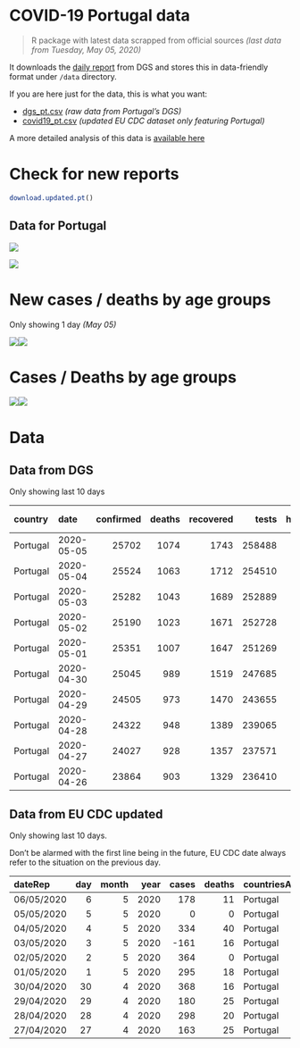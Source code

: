 COVID-19 Portugal data
================

> R package with latest data scrapped from official sources *(last data
> from Tuesday, May 05, 2020)*

It downloads the [daily
report](https://covid19.min-saude.pt/relatorio-de-situacao/) from DGS
and stores this in data-friendly format under `/data` directory.

If you are here just for the data, this is what you want:

  - [dgs\_pt.csv](raw/master/data/dgs_pt.csv) *(raw data from Portugal’s
    DGS)*
  - [covid19\_pt.csv](raw/master/data/covid19_pt.csv) *(updated EU CDC
    dataset only featuring Portugal)*

A more detailed analysis of this data is [available
here](https://averissimo.github.io/covid19-analysis/portugal.html)

# Check for new reports

``` r
download.updated.pt()
```

## Data for Portugal

![](README_files/figure-gfm/unnamed-chunk-7-1.svg)<!-- -->

![](README_files/figure-gfm/unnamed-chunk-8-1.svg)<!-- -->

# New cases / deaths by age groups

Only showing 1 day *(May
05)*

![](README_files/figure-gfm/unnamed-chunk-10-1.svg)<!-- -->![](README_files/figure-gfm/unnamed-chunk-10-2.svg)<!-- -->

# Cases / Deaths by age groups

![](README_files/figure-gfm/unnamed-chunk-11-1.svg)<!-- -->![](README_files/figure-gfm/unnamed-chunk-11-2.svg)<!-- -->

# Data

## Data from DGS

Only showing last 10
days

| country  | date       | confirmed | deaths | recovered |  tests | hospitalized | in.icu | confirmed\_m\_00-09 | confirmed\_w\_00-09 | confirmed\_m\_10-19 | confirmed\_w\_10-19 | confirmed\_m\_20-29 | confirmed\_w\_20-29 | confirmed\_m\_30-39 | confirmed\_w\_30-39 | confirmed\_m\_40-49 | confirmed\_w\_40-49 | confirmed\_m\_50-59 | confirmed\_w\_50-59 | confirmed\_m\_60-69 | confirmed\_w\_60-69 | confirmed\_m\_70-79 | confirmed\_w\_70-79 | confirmed\_m\_80+ | confirmed\_w\_80+ | death\_m\_00-09 | death\_w\_00-09 | death\_m\_10-19 | death\_w\_10-19 | death\_m\_20-29 | death\_w\_20-29 | death\_m\_30-39 | death\_w\_30-39 | death\_m\_40-49 | death\_w\_40-49 | death\_m\_50-59 | death\_w\_50-59 | death\_m\_60-69 | death\_w\_60-69 | death\_m\_70-79 | death\_w\_70-79 | death\_m\_80+ | death\_w\_80+ |
| :------- | :--------- | --------: | -----: | --------: | -----: | -----------: | -----: | ------------------: | ------------------: | ------------------: | ------------------: | ------------------: | ------------------: | ------------------: | ------------------: | ------------------: | ------------------: | ------------------: | ------------------: | ------------------: | ------------------: | ------------------: | ------------------: | ----------------: | ----------------: | --------------: | --------------: | --------------: | --------------: | --------------: | --------------: | --------------: | --------------: | --------------: | --------------: | --------------: | --------------: | --------------: | --------------: | --------------: | --------------: | ------------: | ------------: |
| Portugal | 2020-05-05 |     25702 |   1074 |      1743 | 258488 |          818 |    134 |                 215 |                 221 |                 351 |                 423 |                1288 |                1706 |                1538 |                2077 |                1668 |                2608 |                1693 |                2650 |                1357 |                1598 |                1068 |                1196 |              1316 |              2729 |               0 |               0 |               0 |               0 |               1 |               0 |               0 |               0 |               5 |               5 |              24 |               9 |              59 |              34 |             127 |              89 |           313 |           408 |
| Portugal | 2020-05-04 |     25524 |   1063 |      1712 | 254510 |          813 |    143 |                 208 |                 217 |                 348 |                 422 |                1271 |                1702 |                1533 |                2067 |                1667 |                2594 |                1690 |                2642 |                1349 |                1581 |                1061 |                1172 |              1302 |              2698 |               0 |               0 |               0 |               0 |               0 |               0 |               0 |               0 |               5 |               5 |              23 |               9 |              59 |              33 |             126 |              89 |           312 |           402 |
| Portugal | 2020-05-03 |     25282 |   1043 |      1689 | 252889 |          856 |    144 |                 199 |                 212 |                 337 |                 418 |                1245 |                1677 |                1497 |                2041 |                1654 |                2569 |                1670 |                2602 |                1342 |                1567 |                1052 |                1155 |              1286 |              2678 |               0 |               0 |               0 |               0 |               0 |               0 |               0 |               0 |               5 |               5 |              23 |               9 |              58 |              33 |             123 |              84 |           307 |           396 |
| Portugal | 2020-05-02 |     25190 |   1023 |      1671 | 252728 |          855 |    150 |                 199 |                 212 |                 337 |                 418 |                1245 |                1675 |                1497 |                2040 |                1654 |                2568 |                1670 |                2599 |                1342 |                1567 |                1052 |                1155 |              1283 |              2677 |               0 |               0 |               0 |               0 |               0 |               0 |               0 |               0 |               5 |               5 |              23 |               9 |              57 |              32 |             119 |              82 |           299 |           392 |
| Portugal | 2020-05-01 |     25351 |   1007 |      1647 | 251269 |          892 |    154 |                 196 |                 210 |                 340 |                 421 |                1250 |                1687 |                1504 |                2040 |                1681 |                2581 |                1673 |                2634 |                1360 |                1580 |                1068 |                1159 |              1296 |              2671 |               0 |               0 |               0 |               0 |               0 |               0 |               0 |               0 |               5 |               5 |              22 |               9 |              56 |              32 |             116 |              81 |           294 |           387 |
| Portugal | 2020-04-30 |     25045 |    989 |      1519 | 247685 |          968 |    172 |                 192 |                 210 |                 334 |                 414 |                1223 |                1669 |                1482 |                2006 |                1649 |                2559 |                1655 |                2598 |                1346 |                1573 |                1064 |                1153 |              1285 |              2633 |               0 |               0 |               0 |               0 |               0 |               0 |               0 |               0 |               5 |               5 |              21 |               8 |              56 |              31 |             114 |              81 |           288 |           380 |
| Portugal | 2020-04-29 |     24505 |    973 |      1470 | 243655 |          980 |    169 |                 192 |                 209 |                 322 |                 407 |                1168 |                1620 |                1445 |                1965 |                1608 |                2511 |                1612 |                2524 |                1335 |                1562 |                1045 |                1144 |              1275 |              2561 |               0 |               0 |               0 |               0 |               0 |               0 |               0 |               0 |               5 |               5 |              21 |               7 |              55 |              31 |             113 |              78 |           283 |           375 |
| Portugal | 2020-04-28 |     24322 |    948 |      1389 | 239065 |          936 |    172 |                 192 |                 207 |                 320 |                 403 |                1164 |                1610 |                1427 |                1953 |                1598 |                2493 |                1594 |                2506 |                1329 |                1550 |                1040 |                1134 |              1265 |              2537 |               0 |               0 |               0 |               0 |               0 |               0 |               0 |               0 |               5 |               5 |              20 |               7 |              53 |              30 |             112 |              75 |           279 |           362 |
| Portugal | 2020-04-27 |     24027 |    928 |      1357 | 237571 |          995 |    176 |                 187 |                 198 |                 319 |                 399 |                1147 |                1590 |                1413 |                1939 |                1573 |                2463 |                1584 |                2485 |                1318 |                1524 |                1026 |                1114 |              1238 |              2510 |               0 |               0 |               0 |               0 |               0 |               0 |               0 |               0 |               5 |               5 |              20 |               6 |              52 |              28 |             111 |              73 |           272 |           356 |
| Portugal | 2020-04-26 |     23864 |    903 |      1329 | 236410 |         1005 |    182 |                 186 |                 197 |                 315 |                 395 |                1141 |                1583 |                1407 |                1930 |                1563 |                2448 |                1568 |                2475 |                1313 |                1508 |                1022 |                1105 |              1227 |              2481 |               0 |               0 |               0 |               0 |               0 |               0 |               0 |               0 |               5 |               5 |              18 |               6 |              52 |              26 |             109 |              73 |           264 |           345 |

## Data from EU CDC updated

Only showing last 10 days.

Don’t be alarmed with the first line being in the future, EU CDC date
always refer to the situation on the previous
day.

| dateRep    | day | month | year | cases | deaths | countriesAndTerritories | geoId | countryterritoryCode | popData2018 | continentExp |
| :--------- | --: | ----: | ---: | ----: | -----: | :---------------------- | :---- | :------------------- | ----------: | :----------- |
| 06/05/2020 |   6 |     5 | 2020 |   178 |     11 | Portugal                | PT    | PRT                  |    10281762 | NA           |
| 05/05/2020 |   5 |     5 | 2020 |     0 |      0 | Portugal                | PT    | PRT                  |    10281762 | Europe       |
| 04/05/2020 |   4 |     5 | 2020 |   334 |     40 | Portugal                | PT    | PRT                  |    10281762 | Europe       |
| 03/05/2020 |   3 |     5 | 2020 | \-161 |     16 | Portugal                | PT    | PRT                  |    10281762 | Europe       |
| 02/05/2020 |   2 |     5 | 2020 |   364 |      0 | Portugal                | PT    | PRT                  |    10281762 | Europe       |
| 01/05/2020 |   1 |     5 | 2020 |   295 |     18 | Portugal                | PT    | PRT                  |    10281762 | Europe       |
| 30/04/2020 |  30 |     4 | 2020 |   368 |     16 | Portugal                | PT    | PRT                  |    10281762 | Europe       |
| 29/04/2020 |  29 |     4 | 2020 |   180 |     25 | Portugal                | PT    | PRT                  |    10281762 | Europe       |
| 28/04/2020 |  28 |     4 | 2020 |   298 |     20 | Portugal                | PT    | PRT                  |    10281762 | Europe       |
| 27/04/2020 |  27 |     4 | 2020 |   163 |     25 | Portugal                | PT    | PRT                  |    10281762 | Europe       |
